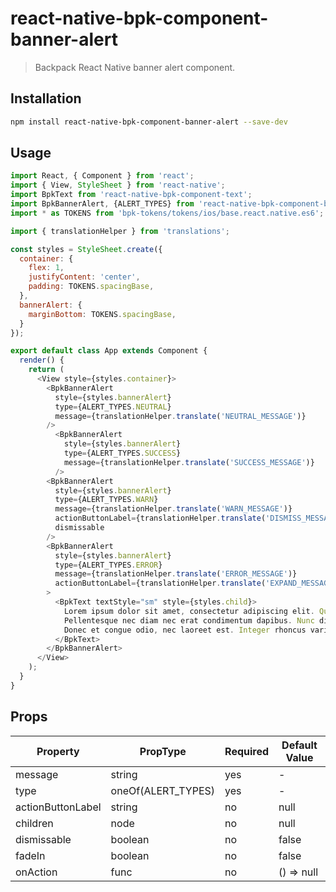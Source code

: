 # react-native-bpk-component-banner-alert

> Backpack React Native banner alert component.

## Installation

```sh
npm install react-native-bpk-component-banner-alert --save-dev
```

## Usage

```js
import React, { Component } from 'react';
import { View, StyleSheet } from 'react-native';
import BpkText from 'react-native-bpk-component-text';
import BpkBannerAlert, {ALERT_TYPES} from 'react-native-bpk-component-banner-alert';
import * as TOKENS from 'bpk-tokens/tokens/ios/base.react.native.es6';

import { translationHelper } from 'translations';

const styles = StyleSheet.create({
  container: {
    flex: 1,
    justifyContent: 'center',
    padding: TOKENS.spacingBase,
  },
  bannerAlert: {
    marginBottom: TOKENS.spacingBase,
  }
});

export default class App extends Component {
  render() {
    return (
      <View style={styles.container}>
        <BpkBannerAlert
          style={styles.bannerAlert}
          type={ALERT_TYPES.NEUTRAL}
          message={translationHelper.translate('NEUTRAL_MESSAGE')}
        />
          <BpkBannerAlert
            style={styles.bannerAlert}
            type={ALERT_TYPES.SUCCESS}
            message={translationHelper.translate('SUCCESS_MESSAGE')}
          />
        <BpkBannerAlert
          style={styles.bannerAlert}
          type={ALERT_TYPES.WARN}
          message={translationHelper.translate('WARN_MESSAGE')}
          actionButtonLabel={translationHelper.translate('DISMISS_MESSAGE')}
          dismissable
        />
        <BpkBannerAlert
          style={styles.bannerAlert}
          type={ALERT_TYPES.ERROR}
          message={translationHelper.translate('ERROR_MESSAGE')}
          actionButtonLabel={translationHelper.translate('EXPAND_MESSAGE')}
        >
          <BpkText textStyle="sm" style={styles.child}>
            Lorem ipsum dolor sit amet, consectetur adipiscing elit. Quisque sagittis sagittis purus, id blandit ipsum.
            Pellentesque nec diam nec erat condimentum dapibus. Nunc diam augue, egestas id egestas ut, facilisis nec mi.
            Donec et congue odio, nec laoreet est. Integer rhoncus varius arcu, a fringilla libero laoreet at.
          </BpkText>
        </BpkBannerAlert>
      </View>
    );
  }
}
```

## Props

| Property          | PropType           | Required | Default Value |
| ----------------- | ------------------ | -------- | ------------- |
| message           | string             | yes      | -             |
| type              | oneOf(ALERT_TYPES) | yes      | -             |
| actionButtonLabel | string             | no       | null          |
| children          | node               | no       | null          |
| dismissable       | boolean            | no       | false         |
| fadeIn            | boolean            | no       | false         |
| onAction          | func               | no       | () => null    |
